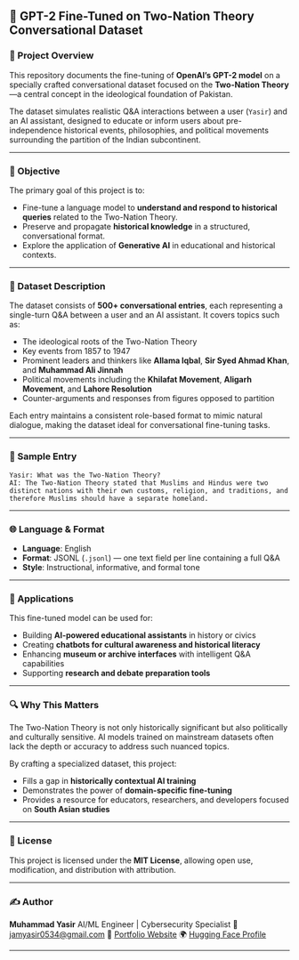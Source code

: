 ## 📜 GPT-2 Fine-Tuned on Two-Nation Theory Conversational Dataset

### 🧠 Project Overview

This repository documents the fine-tuning of **OpenAI’s GPT-2 model** on a specially crafted conversational dataset focused on the **Two-Nation Theory**—a central concept in the ideological foundation of Pakistan.

The dataset simulates realistic Q\&A interactions between a user (`Yasir`) and an AI assistant, designed to educate or inform users about pre-independence historical events, philosophies, and political movements surrounding the partition of the Indian subcontinent.

---

### 🎯 Objective

The primary goal of this project is to:

* Fine-tune a language model to **understand and respond to historical queries** related to the Two-Nation Theory.
* Preserve and propagate **historical knowledge** in a structured, conversational format.
* Explore the application of **Generative AI** in educational and historical contexts.

---

### 📂 Dataset Description

The dataset consists of **500+ conversational entries**, each representing a single-turn Q\&A between a user and an AI assistant. It covers topics such as:

* The ideological roots of the Two-Nation Theory
* Key events from 1857 to 1947
* Prominent leaders and thinkers like **Allama Iqbal**, **Sir Syed Ahmad Khan**, and **Muhammad Ali Jinnah**
* Political movements including the **Khilafat Movement**, **Aligarh Movement**, and **Lahore Resolution**
* Counter-arguments and responses from figures opposed to partition

Each entry maintains a consistent role-based format to mimic natural dialogue, making the dataset ideal for conversational fine-tuning tasks.

---

### 📘 Sample Entry

```
Yasir: What was the Two-Nation Theory?
AI: The Two-Nation Theory stated that Muslims and Hindus were two distinct nations with their own customs, religion, and traditions, and therefore Muslims should have a separate homeland.
```

---

### 🌐 Language & Format

* **Language**: English
* **Format**: JSONL (`.jsonl`) — one text field per line containing a full Q\&A
* **Style**: Instructional, informative, and formal tone

---

### 🧠 Applications

This fine-tuned model can be used for:

* Building **AI-powered educational assistants** in history or civics
* Creating **chatbots for cultural awareness and historical literacy**
* Enhancing **museum or archive interfaces** with intelligent Q\&A capabilities
* Supporting **research and debate preparation tools**

---

### 🔍 Why This Matters

The Two-Nation Theory is not only historically significant but also politically and culturally sensitive. AI models trained on mainstream datasets often lack the depth or accuracy to address such nuanced topics.

By crafting a specialized dataset, this project:

* Fills a gap in **historically contextual AI training**
* Demonstrates the power of **domain-specific fine-tuning**
* Provides a resource for educators, researchers, and developers focused on **South Asian studies**

---

### 📄 License

This project is licensed under the **MIT License**, allowing open use, modification, and distribution with attribution.

---

### ✍️ Author

**Muhammad Yasir**
AI/ML Engineer | Cybersecurity Specialist
📧 [jamyasir0534@gmail.com](mailto:jamyasir0534@gmail.com)
🔗 [Portfolio Website](https://devsecure.netlify.app)
🌍 [Hugging Face Profile](https://huggingface.co/jamyasir)

---

